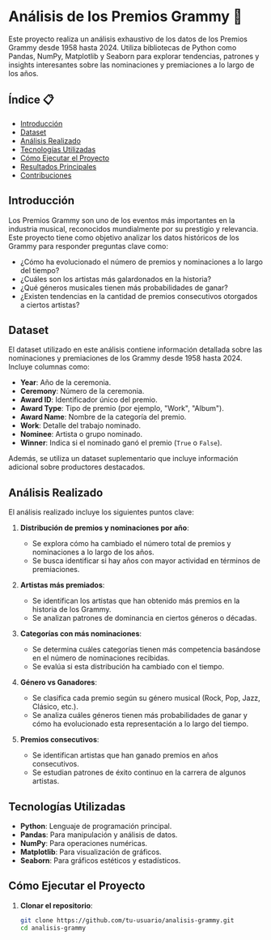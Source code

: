 # Análisis de los Premios Grammy 🎤

Este proyecto realiza un análisis exhaustivo de los datos de los Premios Grammy desde 1958 hasta 2024. Utiliza bibliotecas de Python como Pandas, NumPy, Matplotlib y Seaborn para explorar tendencias, patrones y insights interesantes sobre las nominaciones y premiaciones a lo largo de los años.

## Índice 📋

- [Introducción](#introducción)
- [Dataset](#dataset)
- [Análisis Realizado](#análisis-realizado)
- [Tecnologías Utilizadas](#tecnologías-utilizadas)
- [Cómo Ejecutar el Proyecto](#cómo-ejecutar-el-proyecto)
- [Resultados Principales](#resultados-principales)
- [Contribuciones](#contribuciones)

## Introducción

Los Premios Grammy son uno de los eventos más importantes en la industria musical, reconocidos mundialmente por su prestigio y relevancia. Este proyecto tiene como objetivo analizar los datos históricos de los Grammy para responder preguntas clave como:

- ¿Cómo ha evolucionado el número de premios y nominaciones a lo largo del tiempo?
- ¿Cuáles son los artistas más galardonados en la historia?
- ¿Qué géneros musicales tienen más probabilidades de ganar?
- ¿Existen tendencias en la cantidad de premios consecutivos otorgados a ciertos artistas?

## Dataset

El dataset utilizado en este análisis contiene información detallada sobre las nominaciones y premiaciones de los Grammy desde 1958 hasta 2024. Incluye columnas como:

- **Year**: Año de la ceremonia.
- **Ceremony**: Número de la ceremonia.
- **Award ID**: Identificador único del premio.
- **Award Type**: Tipo de premio (por ejemplo, "Work", "Album").
- **Award Name**: Nombre de la categoría del premio.
- **Work**: Detalle del trabajo nominado.
- **Nominee**: Artista o grupo nominado.
- **Winner**: Indica si el nominado ganó el premio (`True` o `False`).

Además, se utiliza un dataset suplementario que incluye información adicional sobre productores destacados.

## Análisis Realizado

El análisis realizado incluye los siguientes puntos clave:

1. **Distribución de premios y nominaciones por año**:
   - Se explora cómo ha cambiado el número total de premios y nominaciones a lo largo de los años.
   - Se busca identificar si hay años con mayor actividad en términos de premiaciones.

2. **Artistas más premiados**:
   - Se identifican los artistas que han obtenido más premios en la historia de los Grammy.
   - Se analizan patrones de dominancia en ciertos géneros o décadas.

3. **Categorías con más nominaciones**:
   - Se determina cuáles categorías tienen más competencia basándose en el número de nominaciones recibidas.
   - Se evalúa si esta distribución ha cambiado con el tiempo.

4. **Género vs Ganadores**:
   - Se clasifica cada premio según su género musical (Rock, Pop, Jazz, Clásico, etc.).
   - Se analiza cuáles géneros tienen más probabilidades de ganar y cómo ha evolucionado esta representación a lo largo del tiempo.

5. **Premios consecutivos**:
   - Se identifican artistas que han ganado premios en años consecutivos.
   - Se estudian patrones de éxito continuo en la carrera de algunos artistas.

## Tecnologías Utilizadas

- **Python**: Lenguaje de programación principal.
- **Pandas**: Para manipulación y análisis de datos.
- **NumPy**: Para operaciones numéricas.
- **Matplotlib**: Para visualización de gráficos.
- **Seaborn**: Para gráficos estéticos y estadísticos.

## Cómo Ejecutar el Proyecto

1. **Clonar el repositorio**:
   ```bash
   git clone https://github.com/tu-usuario/analisis-grammy.git 
   cd analisis-grammy